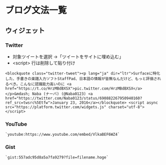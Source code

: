 # ブログ文法一覧

## ウィジェット

### Twitter

- 対象ツイートを選択 →「ツイートをサイトに埋め込む」
- &lt;script&gt; 行は削除して貼り付け

```
<blockquote class="twitter-tweet"><p lang="ja" dir="ltr">Surfaceに特化した、手書きの楽譜入力ソフトStaffPad、日本語の情報が皆無なんだけど、もっと評価されるべき。こんなに認識能力高いのに <a href="https://t.co/HrzMBdBXSX">pic.twitter.com/HrzMBdBXSX</a></p>&mdash; Naba (ナーバ) (@Naba0123) <a href="https://twitter.com/Naba0123/status/690882267950940160?ref_src=twsrc%5Etfw">January 23, 2016</a></blockquote> <script async src="https://platform.twitter.com/widgets.js" charset="utf-8"></script>
```

### YouTube

```
`youtube:https://www.youtube.com/embed/VlkaBEF6WZ4`
```

### Gist

```
`gist:557adc95d8a5a7fa9279?file=filename.hoge`
```

